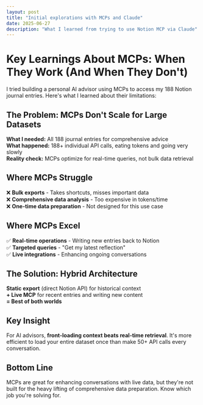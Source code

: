 ```yaml
---
layout: post
title: "Initial explorations with MCPs and Claude"
date: 2025-06-27
description: "What I learned from trying to use Notion MCP via Claude"
---
```


# Key Learnings About MCPs: When They Work (And When They Don't)

I tried building a personal AI advisor using MCPs to access my 188 Notion journal entries. Here's what I learned about their limitations:

## The Problem: MCPs Don't Scale for Large Datasets

**What I needed:** All 188 journal entries for comprehensive advice  
**What happened:** 188+ individual API calls, eating tokens and going very slowly  
**Reality check:** MCPs optimize for real-time queries, not bulk data retrieval

## Where MCPs Struggle

❌ **Bulk exports** - Takes shortcuts, misses important data  
❌ **Comprehensive data analysis** - Too expensive in tokens/time  
❌ **One-time data preparation** - Not designed for this use case

## Where MCPs Excel

✅ **Real-time operations** - Writing new entries back to Notion  
✅ **Targeted queries** - "Get my latest reflection"  
✅ **Live integrations** - Enhancing ongoing conversations

## The Solution: Hybrid Architecture

**Static export** (direct Notion API) for historical context  
**+ Live MCP** for recent entries and writing new content  
**= Best of both worlds**

## Key Insight

For AI advisors, **front-loading context beats real-time retrieval**. It's more efficient to load your entire dataset once than make 50+ API calls every conversation.

## Bottom Line

MCPs are great for enhancing conversations with live data, but they're not built for the heavy lifting of comprehensive data preparation. Know which job you're solving for.